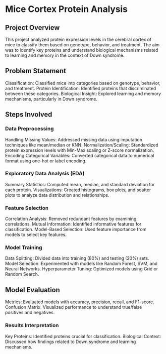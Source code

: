 # Mice Cortex Protein Analysis 
## Project Overview
This project analyzed protein expression levels in the cerebral cortex of mice to classify them based on genotype, behavior, and treatment. The aim was to identify key proteins and understand biological mechanisms related to learning and memory in the context of Down syndrome.

## Problem Statement
Classification: Classified mice into categories based on genotype, behavior, and treatment.
Protein Identification: Identified proteins that discriminated between these categories.
Biological Insight: Explored learning and memory mechanisms, particularly in Down syndrome.
## Steps Involved
### Data Preprocessing
Handling Missing Values: Addressed missing data using imputation techniques like mean/median or KNN.
Normalization/Scaling: Standardized protein expression levels with Min-Max scaling or Z-score normalization.
Encoding Categorical Variables: Converted categorical data to numerical format using one-hot or label encoding.
### Exploratory Data Analysis (EDA)
Summary Statistics: Computed mean, median, and standard deviation for each protein.
Visualizations: Created histograms, box plots, and scatter plots to analyze data distribution and relationships.
### Feature Selection
Correlation Analysis: Removed redundant features by examining correlations.
Mutual Information: Identified informative features for classification.
Model-Based Selection: Used feature importance from models to select key features.
### Model Training
Data Splitting: Divided data into training (80%) and testing (20%) sets.
Model Selection: Experimented with models like Random Forest, SVM, and Neural Networks.
Hyperparameter Tuning: Optimized models using Grid or Random Search.
## Model Evaluation
Metrics: Evaluated models with accuracy, precision, recall, and F1-score.
Confusion Matrix: Visualized performance to understand true/false positives and negatives.
### Results Interpretation
Key Proteins: Identified proteins crucial for classification.
Biological Context: Discussed how findings related to Down syndrome and learning mechanisms.
